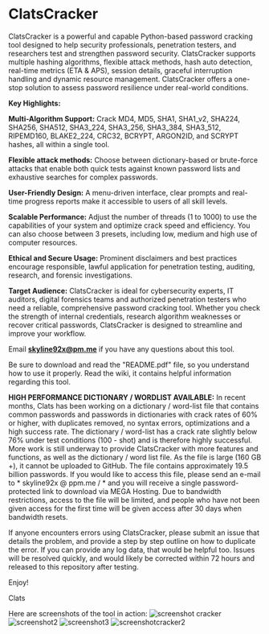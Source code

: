 # ClatsCracker
ClatsCracker is a powerful and capable Python-based password cracking tool designed to help security professionals, penetration testers, and researchers test and strengthen password security. ClatsCracker supports multiple hashing algorithms, flexible attack methods, hash auto detection, real-time metrics (ETA & APS), session details, graceful interruption handling and dynamic resource management. ClatsCracker offers a one-stop solution to assess password resilience under real-world conditions.

**Key Highlights:**

**Multi-Algorithm Support:** Crack MD4, MD5, SHA1, SHA1_v2, SHA224, SHA256, SHA512, SHA3_224, SHA3_256, SHA3_384, SHA3_512, RIPEMD160, BLAKE2_224, CRC32, BCRYPT, ARGON2ID, and SCRYPT hashes, all within a single tool.

**Flexible attack methods:** Choose between dictionary-based or brute-force attacks that enable both quick tests against known password lists and exhaustive searches for complex passwords.

**User-Friendly Design:** A menu-driven interface, clear prompts and real-time progress reports make it accessible to users of all skill levels.

**Scalable Performance:** Adjust the number of threads (1 to 1000) to use the capabilities of your system and optimize crack speed and efficiency. You can also choose between 3 presets, including low, medium and high use of computer resources.

**Ethical and Secure Usage:** Prominent disclaimers and best practices encourage responsible, lawful application for penetration testing, auditing, research, and forensic investigations.

**Target Audience:** ClatsCracker is ideal for cybersecurity experts, IT auditors, digital forensics teams and authorized penetration testers who need a reliable, comprehensive password cracking tool. Whether you check the strength of internal credentials, research algorithm weaknesses or recover critical passwords, ClatsCracker is designed to streamline and improve your workflow. 

Email **skyline92x@pm.me** if you have any questions about this tool. 

Be sure to download and read the "README.pdf" file, so you understand how to use it properly. Read the wiki, it contains helpful information regarding this tool.

**HIGH PERFORMANCE DICTIONARY / WORDLIST AVAILABLE:** In recent months, Clats has been working on a dictionary / word-list file that contains common passwords and passwords in dictionaries with crack rates of 60% or higher, with duplicates removed, no syntax errors, optimizations and a high success rate. The dictionary / word-list has a crack rate slightly below 76% under test conditions (100 - shot) and is therefore highly successful. More work is still underway to provide ClatsCracker with more features and functions, as well as the dictionary / word list file. As the file is large (160 GB +), it cannot be uploaded to GitHub. The file contains approximately 19.5 billion passwords. If you would like to access this file, please send an e-mail to * skyline92x @ ppm.me / * and you will receive a single password-protected link to download via MEGA Hosting. Due to bandwidth restrictions, access to the file will be limited, and people who have not been given access for the first time will be given access after 30 days when bandwidth resets.

If anyone encounters errors using ClatsCracker, please submit an issue that details the problem, and provide a step by step outline on how to duplicate the error. If you can provide any log data, that would be helpful too. Issues will be resolved quickly, and would likely be corrected within 72 hours and released to this repository after testing.

Enjoy!

Clats

Here are screenshots of the tool in action:
![screenshot cracker](https://github.com/user-attachments/assets/ae714282-cbf4-4f7c-a965-581f6c420208)
![screenshot2](https://github.com/user-attachments/assets/2ee5eb43-bcae-4fea-a3f7-47101eb1d6c3)
![screenshot3](https://github.com/user-attachments/assets/f60ba58e-da49-4d49-80a3-50e142889b0c)
![screenshotcracker2](https://github.com/user-attachments/assets/0956ae56-8457-4b8f-ac57-59dc10f54662)
